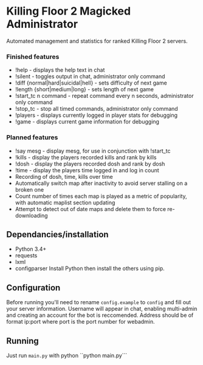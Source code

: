 # Killing Floor 2 Magicked Administrator
Automated management and statistics for ranked Killing Floor 2 servers.

### Finished features
* !help - displays the help text in chat
* !silent - toggles output in chat, administrator only command
* !diff {normal|hard|suicidal|hell} - sets difficulty of next game
* !length {short|medium|long} - sets length of next game
* !start\_tc n command - repeat command every n seconds, administrator only command
* !stop\_tc - stop all timed commands, administrator only command
* !players - displays currently logged in player stats for debugging
* !game - displays current game information for debugging

### Planned features
* !say mesg - display mesg, for use in conjunction with !start\_tc
* !kills - display the players recorded kills and rank by kills
* !dosh - display the players recorded dosh and rank by dosh
* !time - display the players time logged in and log in count
* Recording of dosh, time, kills over time
* Automatically switch map after inactivity to avoid server stalling on a broken one
* Count number of times each map is played as a metric of popularity, with automatic maplist section updating
* Attempt to detect out of date maps and delete them to force re-downloading

## Dependancies/installation
* Python 3.4+
* requests
* lxml
* configparser
Install Python then install the others using pip.

## Configuration
Before running you'll need to rename `config.example` to `config` and fill out your server information. Username will appear in chat, enabling multi-admin and creating an account for the bot is reccomended. Address should be of format ip:port where port is the port number for webadmin.

## Running
Just run `main.py` with python
``python main.py```
